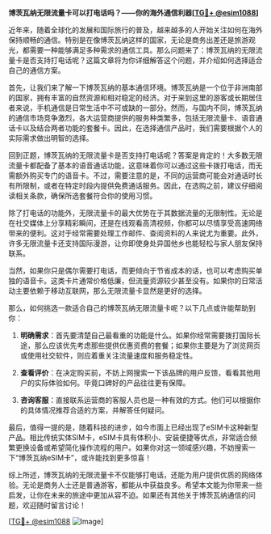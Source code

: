 **博茨瓦纳无限流量卡可以打电话吗？——你的海外通信利器[[TG💪+ @esim1088](https://t.me/s/esim1088)]**

近年来，随着全球化的发展和国际旅行的普及，越来越多的人开始关注如何在海外保持顺畅的通信。特别是在像博茨瓦纳这样的国家，无论是商务出差还是旅游观光，都需要一种能够满足多种需求的通信工具。那么问题来了：博茨瓦纳的无限流量卡是否支持打电话呢？这篇文章将为你详细解答这个问题，并介绍如何选择适合自己的通信方案。

首先，让我们来了解一下博茨瓦纳的基本通信环境。博茨瓦纳是一个位于非洲南部的国家，拥有丰富的自然资源和相对稳定的经济。对于来到这里的游客或长期居住者来说，手机通信是日常生活中不可或缺的一部分。然而，与国内不同，博茨瓦纳的通信市场竞争激烈，各大运营商提供的服务种类繁多，包括无限流量卡、语音通话卡以及结合两者功能的套餐卡。因此，在选择通信产品时，我们需要根据个人的实际需求做出明智的选择。

回到正题，博茨瓦纳的无限流量卡是否支持打电话呢？答案是肯定的！大多数无限流量卡都配备了基本的语音通话功能，这意味着你可以通过这些卡拨打电话，而无需额外购买专门的语音卡。不过，需要注意的是，不同的运营商可能会对通话时长有所限制，或者在特定时段内提供免费通话服务。因此，在选购之前，建议仔细阅读相关条款，确保所选套餐符合你的使用习惯。

除了打电话的功能外，无限流量卡的最大优势在于其数据流量的无限制性。无论是在社交媒体上分享精彩瞬间，还是在线观看高清视频，你都可以尽情享受高速网络带来的便利。这对于经常需要处理工作邮件、查阅资料的人来说尤为重要。此外，许多无限流量卡还支持国际漫游，让你即使身处异国他乡也能轻松与家人朋友保持联系。

当然，如果你只是偶尔需要打电话，而更倾向于节省成本的话，也可以考虑购买单独的语音卡。这类卡片通常价格低廉，但流量资源较少甚至没有。如果你的日常活动主要依赖于移动互联网，那么无限流量卡显然是更好的选择。

那么，如何挑选一款适合自己的博茨瓦纳无限流量卡呢？以下几点或许能帮助到你：

1. **明确需求**：首先要清楚自己最看重的功能是什么。如果你经常需要拨打国际长途，那么应该优先考虑那些提供优惠资费的套餐；如果你主要是为了浏览网页或使用社交软件，则应着重关注流量速度和服务稳定性。

2. **查看评价**：在决定购买前，不妨上网搜索一下该品牌的用户反馈，看看其他用户的实际体验如何。毕竟口碑好的产品往往更有保障。

3. **咨询客服**：直接联系运营商的客服人员也是一种有效的方式。他们可以根据你的具体情况推荐合适的方案，并解答任何疑问。

最后，值得一提的是，随着科技的进步，如今市面上已经出现了eSIM卡这种新型产品。相比传统实体SIM卡，eSIM卡具有体积小、安装便捷等优点，非常适合频繁更换设备或希望简化操作流程的用户。如果你对这一领域感兴趣，不妨搜索一下“博茨瓦纳eSIM卡”，或许能找到更多惊喜！

综上所述，博茨瓦纳的无限流量卡不仅能够打电话，还能为用户提供优质的网络体验。无论是商务人士还是普通游客，都能从中获益良多。希望本文能为你带来一些启发，让你在未来的旅途中更加从容不迫。如果还有其他关于博茨瓦纳通信的问题，欢迎随时留言讨论！

[[TG💪+ @esim1088](https://t.me/s/esim1088) ![Image](https://i.postimg.cc/4NQfJmqS/Snipaste-2025-05-13-00-14-12.png)]